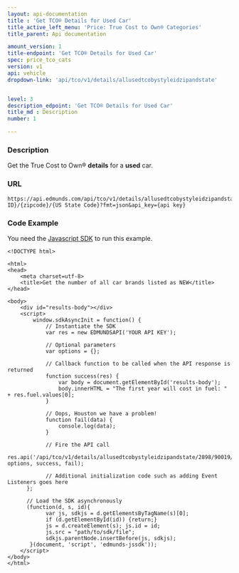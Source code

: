 ```yaml
---
layout: api-documentation
title : 'Get TCO® Details for Used Car'
title_active_left_menu: 'Price: True Cost to Own® Categories'
title_parent: Api documentation

amount_version: 1
title-endpoint: 'Get TCO® Details for Used Car'
spec: price_tco_cats
version: v1
api: vehicle
dropdown-link: 'api/tco/v1/details/allusedtcobystyleidzipandstate'


level: 3
description_edpoint: 'Get TCO® Details for Used Car'
title_md : Description
number: 1

---
```


### Description

Get the True Cost to Own® **details** for a **used** car.

### URL

	https://api.edmunds.com/api/tco/v1/details/allusedtcobystyleidzipandstate/{style ID}/{zipcode}/{US State Code}?fmt=json&api_key={api key}
	
### Code Example

You need the [Javascript SDK](https://github.com/EdmundsAPI/edmunds-javascript-sdk) to run this example.

	<!DOCTYPE html>

	<html>
	<head>
		<meta charset=utf-8>
		<title>Get the number of all car brands listed as NEW</title>
	</head>

	<body>
		<div id="results-body"></div>
		<script>
		  	window.sdkAsyncInit = function() {
		    	// Instantiate the SDK
				var res = new EDMUNDSAPI('YOUR API KEY');

				// Optional parameters
				var options = {};

				// Callback function to be called when the API response is returned
				function success(res) {
					var body = document.getElementById('results-body');
					body.innerHTML = "The first year will cost in fuel: " + res.fuel.values[0];
				}

				// Oops, Houston we have a problem!
				function fail(data) {
					console.log(data);
				}

				// Fire the API call
				res.api('/api/tco/v1/details/allusedtcobystyleidzipandstate/2898/90019/ca', options, success, fail);

			    // Additional initialization code such as adding Event Listeners goes here
		  };

		  // Load the SDK asynchronously
		  (function(d, s, id){
		     	var js, sdkjs = d.getElementsByTagName(s)[0];
		     	if (d.getElementById(id)) {return;}
		     	js = d.createElement(s); js.id = id;
		     	js.src = "path/to/sdk/file";
		     	sdkjs.parentNode.insertBefore(js, sdkjs);
		   }(document, 'script', 'edmunds-jssdk'));
		</script>
	</body>
	</html>